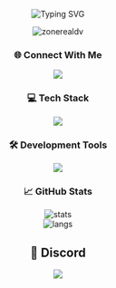 <p align="center">
  <img src="https://readme-typing-svg.demolab.com?font=Fira+Code&weight=500&size=24&pause=1000&color=ffffff&center=true&vCenter=true&width=435&lines=Hi%2C+I'm+ZoneReal.;Full+Stack+Web+Developer.;Discord+Bot+Geliştiricisi.;Teknoloji+Meraklısı+%F0%9F%94%8E" alt="Typing SVG" />
</p>

<p align="center">
  <img src="https://komarev.com/ghpvc/?username=zonerealdv&label=Profile%20Views&color=0e75b6&style=flat" alt="zonerealdv" />
</p>


<h3 align="center">🌐 Connect With Me</h3>

<p align="center">
  <a href="https://discord.com/users/zonerealdv" target="_blank">
    <img src="https://img.shields.io/badge/Discord-5865F2?style=for-the-badge&logo=discord&logoColor=white" />
  </a>
</p>


<h3 align="center">💻 Tech Stack</h3>

<p align="center">
  <img src="https://skillicons.dev/icons?i=js,ts,html,css,nodejs,mongodb" />
</p>


<h3 align="center">🛠️ Development Tools</h3>

<p align="center">
  <img src="https://skillicons.dev/icons?i=vscode,photoshop,vercel,netlify,pr" />
</p>


<h3 align="center">📈 GitHub Stats</h3>

<p align="center">
  <img src="https://github-readme-stats.vercel.app/api?username=zonerealdv&show_icons=true&theme=tokyonight" alt="stats" />
  <br/>
  <img src="https://github-readme-stats.vercel.app/api/top-langs/?username=zonerealdv&layout=compact&theme=tokyonight" alt="langs" />
</p>


<h2 align="center">💬 Discord</h2>

<p align="center">
  <a href="https://discord.com/users/690587702688743455">
    <img src="https://img.shields.io/badge/ZoneReal%20%7C%20Discord-5865F2?style=for-the-badge&logo=discord&logoColor=white" />
  </a>
</p>
